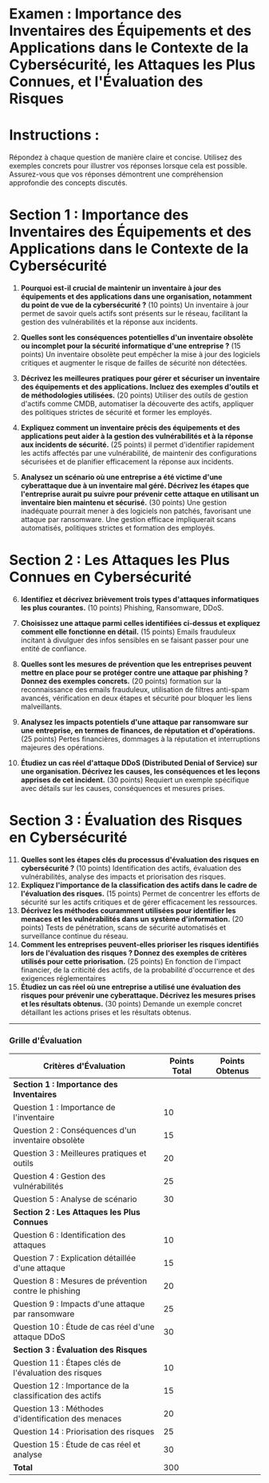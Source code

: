 # Examen : Importance des Inventaires des Équipements et des Applications dans le Contexte de la Cybersécurité, les Attaques les Plus Connues, et l'Évaluation des Risques

# Instructions :
Répondez à chaque question de manière claire et concise. Utilisez des exemples concrets pour illustrer vos réponses lorsque cela est possible. Assurez-vous que vos réponses démontrent une compréhension approfondie des concepts discutés.

# Section 1 : Importance des Inventaires des Équipements et des Applications dans le Contexte de la Cybersécurité

1. **Pourquoi est-il crucial de maintenir un inventaire à jour des équipements et des applications dans une organisation, notamment du point de vue de la cybersécurité ?** (10 points)
Un inventaire à jour permet de savoir quels actifs sont présents sur le réseau, facilitant la gestion des vulnérabilités et la réponse aux incidents.
3. **Quelles sont les conséquences potentielles d'un inventaire obsolète ou incomplet pour la sécurité informatique d'une entreprise ?** (15 points)
Un inventaire obsolète peut empêcher la mise à jour des logiciels critiques et augmenter le risque de failles de sécurité non détectées.

4. **Décrivez les meilleures pratiques pour gérer et sécuriser un inventaire des équipements et des applications. Incluez des exemples d'outils et de méthodologies utilisées.** (20 points)
Utiliser des outils de gestion d'actifs comme CMDB, automatiser la découverte des actifs, appliquer des politiques strictes de sécurité et former les employés.
5. **Expliquez comment un inventaire précis des équipements et des applications peut aider à la gestion des vulnérabilités et à la réponse aux incidents de sécurité.** (25 points)
il permet d'identifier rapidement les actifs affectés par une vulnérabilité, de maintenir des configurations sécurisées et de planifier efficacement la réponse aux incidents.
6. **Analysez un scénario où une entreprise a été victime d'une cyberattaque due à un inventaire mal géré. Décrivez les étapes que l'entreprise aurait pu suivre pour prévenir cette attaque en utilisant un inventaire bien maintenu et sécurisé.** (30 points)
Une gestion inadéquate pourrait mener à des logiciels non patchés, favorisant une attaque par ransomware. Une gestion efficace impliquerait scans automatisés, politiques strictes et formation des employés.

# Section 2 : Les Attaques les Plus Connues en Cybersécurité

6. **Identifiez et décrivez brièvement trois types d'attaques informatiques les plus courantes.** (10 points)
Phishing, Ransomware, DDoS.

7. **Choisissez une attaque parmi celles identifiées ci-dessus et expliquez comment elle fonctionne en détail.** (15 points)
Emails frauduleux incitant à divulguer des infos sensibles en se faisant passer pour une entité de confiance.
8. **Quelles sont les mesures de prévention que les entreprises peuvent mettre en place pour se protéger contre une attaque par phishing ? Donnez des exemples concrets.** (20 points)
formation sur la reconnaissance des emails frauduleux, utilisation de filtres anti-spam avancés, vérification en deux étapes et sécurité pour bloquer les liens malveillants.

9. **Analysez les impacts potentiels d'une attaque par ransomware sur une entreprise, en termes de finances, de réputation et d'opérations.** (25 points)
Pertes financières, dommages à la réputation et interruptions majeures des opérations.
10. **Étudiez un cas réel d'attaque DDoS (Distributed Denial of Service) sur une organisation. Décrivez les causes, les conséquences et les leçons apprises de cet incident.** (30 points)
Requiert un exemple spécifique avec détails sur les causes, conséquences et mesures prises.
# Section 3 : Évaluation des Risques en Cybersécurité

11. **Quelles sont les étapes clés du processus d'évaluation des risques en cybersécurité ?** (10 points)
Identification des actifs, évaluation des vulnérabilités, analyse des impacts et priorisation des risques.
12. **Expliquez l'importance de la classification des actifs dans le cadre de l'évaluation des risques.** (15 points)
Permet de concentrer les efforts de sécurité sur les actifs critiques et de gérer efficacement les ressources.
13. **Décrivez les méthodes couramment utilisées pour identifier les menaces et les vulnérabilités dans un système d'information.** (20 points)
Tests de pénétration, scans de sécurité automatisés et surveillance continue du réseau.
14. **Comment les entreprises peuvent-elles prioriser les risques identifiés lors de l'évaluation des risques ? Donnez des exemples de critères utilisés pour cette priorisation.** (25 points)
En fonction de l'impact financier, de la criticité des actifs, de la probabilité d'occurrence et des exigences réglementaires
15. **Étudiez un cas réel où une entreprise a utilisé une évaluation des risques pour prévenir une cyberattaque. Décrivez les mesures prises et les résultats obtenus.** (30 points)
Demande un exemple concret détaillant les actions prises et les résultats obtenus.




---

### Grille d'Évaluation

| Critères d'Évaluation                                | Points Total | Points Obtenus |
|------------------------------------------------------|---------------|----------------|
| **Section 1 : Importance des Inventaires**           |               |                |
| Question 1 : Importance de l'inventaire              | 10            |                |
| Question 2 : Conséquences d'un inventaire obsolète   | 15            |                |
| Question 3 : Meilleures pratiques et outils          | 20            |                |
| Question 4 : Gestion des vulnérabilités              | 25            |                |
| Question 5 : Analyse de scénario                     | 30            |                |
| **Section 2 : Les Attaques les Plus Connues**        |               |                |
| Question 6 : Identification des attaques             | 10            |                |
| Question 7 : Explication détaillée d'une attaque     | 15            |                |
| Question 8 : Mesures de prévention contre le phishing| 20            |                |
| Question 9 : Impacts d'une attaque par ransomware    | 25            |                |
| Question 10 : Étude de cas réel d'une attaque DDoS   | 30            |                |
| **Section 3 : Évaluation des Risques**               |               |                |
| Question 11 : Étapes clés de l'évaluation des risques| 10            |                |
| Question 12 : Importance de la classification des actifs | 15        |                |
| Question 13 : Méthodes d'identification des menaces  | 20            |                |
| Question 14 : Priorisation des risques               | 25            |                |
| Question 15 : Étude de cas réel et analyse           | 30            |                |
| **Total**                                            | 300           |                |


